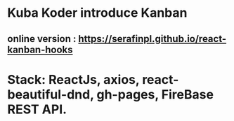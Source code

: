 

# Kuba Koder introduce Kanban

## online version : https://serafinpl.github.io/react-kanban-hooks

# Stack: ReactJs, axios, react-beautiful-dnd, gh-pages, FireBase REST API.
